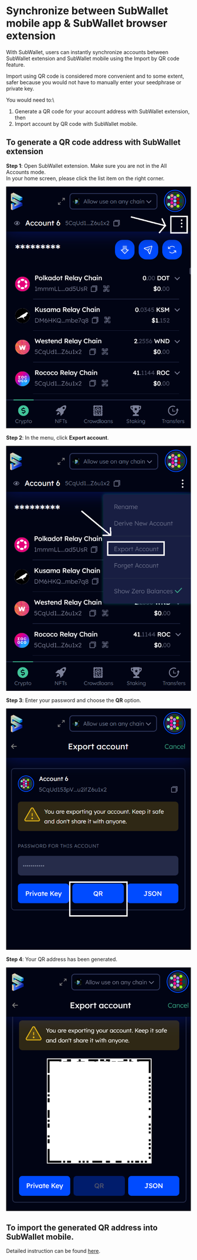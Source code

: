 # Synchronize between SubWallet mobile app & SubWallet browser extension

With SubWallet, users can instantly synchronize accounts between SubWallet extension and SubWallet mobile using the Import by QR code feature.&#x20;

Import using QR code is considered more convenient and to some extent, safer because you would not have to manually enter your seedphrase or private key.&#x20;

You would need to:\


1. Generate a QR code for your account address with SubWallet extension, then&#x20;
2. Import account by QR code with SubWallet mobile.&#x20;

## To generate a QR code address with SubWallet extension

**Step 1**: Open SubWallet extension. Make sure you are not in the All Accounts mode. \
In your home screen, please click the list item on the right corner.

![](<../.gitbook/assets/image (42) (1).png>)

**Step 2**: In the menu, click **Export account**.

![](<../.gitbook/assets/image (30) (1).png>)

**Step 3**: Enter your password and choose the **QR** option.

![](<../.gitbook/assets/image (25) (1).png>)

**Step 4**: Your QR address has been generated.&#x20;

![](<../.gitbook/assets/image (11) (1) (1).png>)

## To import the generated QR address into SubWallet mobile.&#x20;

Detailed instruction can be found [here](import-an-existing-account/import-by-qr-code.md).&#x20;
